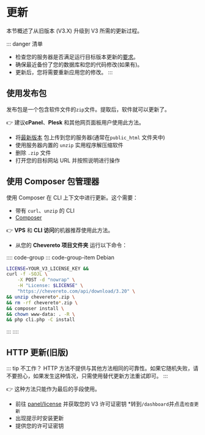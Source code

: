 # 更新

本节概述了从旧版本 (V3.X) 升级到 V3 所需的更新过程。

::: danger 清单

* 检查您的服务器是否满足运行目标版本更新的[要求](../server/requirements.md)。
* 确保最近备份了您的数据库和您的代码修改(如果有)。
* 更新后，您将需要重新应用您的修改。
:::

## 使用发布包

发布包是一个包含软件文件的`zip`文件。提取后，软件就可以更新了。

👉 建议**cPanel**、**Plesk** 和其他网页面板用户使用此方法。

* 将[最新版本](https://chevereto.com/panel/downloads) 包上传到您的服务器(通常在`public_html` 文件夹中)
* 使用服务器内置的 `unzip` 实用程序解压缩软件
* 删除 `.zip` 文件
* 打开您的目标网站 URL 并按照说明进行操作

## 使用 Composer 包管理器

使用 Composer 在 CLI 上下文中进行更新。这个需要：

* 带有 `curl`、`unzip` 的 CLI
* [Composer](https://getcomposer.org/)

👉 **VPS** 和 **CLI 访问**的机器推荐使用此方法。

* 从您的 **Chevereto 项目文件夹** 运行以下命令：

:::: code-group
::: code-group-item Debian

```sh
LICENSE=YOUR_V3_LICENSE_KEY &&
curl -f -SOJL \
    -X POST -d "nowrap" \
    -H "License: $LICENSE" \
    "https://chevereto.com/api/download/3.20" \
&& unzip chevereto*.zip \
&& rm -rf chevereto*.zip \
&& composer install \
&& chown www-data: . -R \
&& php cli.php -C install
```

:::
::::

## HTTP 更新(旧版)

::: tip 不工作？
HTTP 方法不提供与其他方法相同的可靠性。如果它随机失败，请不要担心，如果发生这种情况，只需使用替代更新方法重试即可。
:::

👉 这种方法只能作为最后的手段使用。

* 前往 [panel/license](https://chevereto.com/panel/license) 并获取您的 V3 许可证密钥
*转到`/dashboard`并点击`检查更新`
* 出现提示时安装更新
* 提供您的许可证密钥
